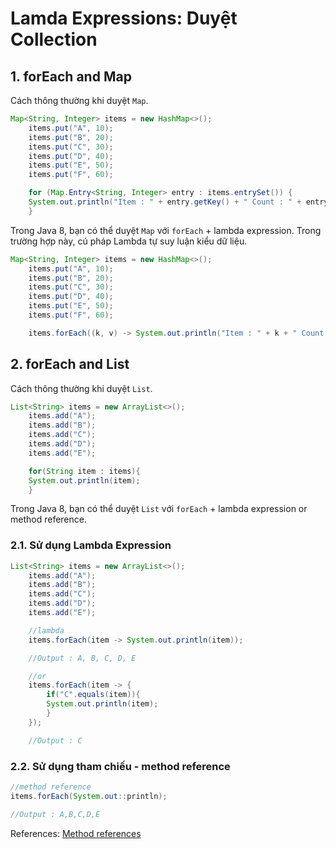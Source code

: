 # Lamda Expressions: Duyệt Collection

## 1. forEach and Map

Cách thông thường khi duyệt `Map`.
```Java
Map<String, Integer> items = new HashMap<>();
    items.put("A", 10);
    items.put("B", 20);
    items.put("C", 30);
    items.put("D", 40);
    items.put("E", 50);
    items.put("F", 60);

    for (Map.Entry<String, Integer> entry : items.entrySet()) {
	System.out.println("Item : " + entry.getKey() + " Count : " + entry.getValue());
    }
```

Trong Java 8, bạn có thể duyệt `Map` với `forEach` + lambda expression. Trong trường hợp này, cú pháp Lambda tự suy luận kiểu dữ liệu.
```Java
Map<String, Integer> items = new HashMap<>();
    items.put("A", 10);
    items.put("B", 20);
    items.put("C", 30);
    items.put("D", 40);
    items.put("E", 50);
    items.put("F", 60);

    items.forEach((k, v) -> System.out.println("Item : " + k + " Count : " + v));
```

## 2. forEach and List

Cách thông thường khi duyệt `List`.
```Java
List<String> items = new ArrayList<>();
    items.add("A");
    items.add("B");
    items.add("C");
    items.add("D");
    items.add("E");

    for(String item : items){
	System.out.println(item);
    }
```

Trong Java 8, bạn có thể duyệt `List` với `forEach` + lambda expression or method reference.

### 2.1. Sử dụng Lambda Expression
```Java
List<String> items = new ArrayList<>();
    items.add("A");
    items.add("B");
    items.add("C");
    items.add("D");
    items.add("E");

    //lambda
    items.forEach(item -> System.out.println(item));

    //Output : A, B, C, D, E

    //or
    items.forEach(item -> {
        if("C".equals(item)){
	    System.out.println(item);
        }
    });

    //Output : C
```

### 2.2. Sử dụng tham chiếu - method reference
```java
//method reference
items.forEach(System.out::println);

//Output : A,B,C,D,E
```
References: [Method references](../../../../blob/master/Java%208/4.%20Method%20References.md)

